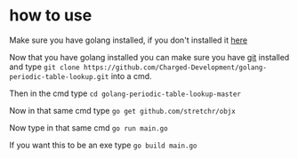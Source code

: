 # how to use

Make sure you have golang installed, if you don't installed it [here](https://golang.org/doc/install)

Now that you have golang installed you can make sure you have [git](https://git-scm.com/downloads) installed and type `git clone https://github.com/Charged-Development/golang-periodic-table-lookup.git` into a cmd.

Then in the cmd type `cd golang-periodic-table-lookup-master`

Now in that same cmd type `go get github.com/stretchr/objx`

Now type in that same cmd `go run main.go`

If you want this to be an exe type `go build main.go`